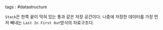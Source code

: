 tags : #datastructure 

`Stack`은 한쪽 끝이 막혀 있는 통과 같은 저장 공간이다. 나중에 저장한 데이터를 가장 먼저 빼내는 `Last In First Out`방식의 자료구조다.